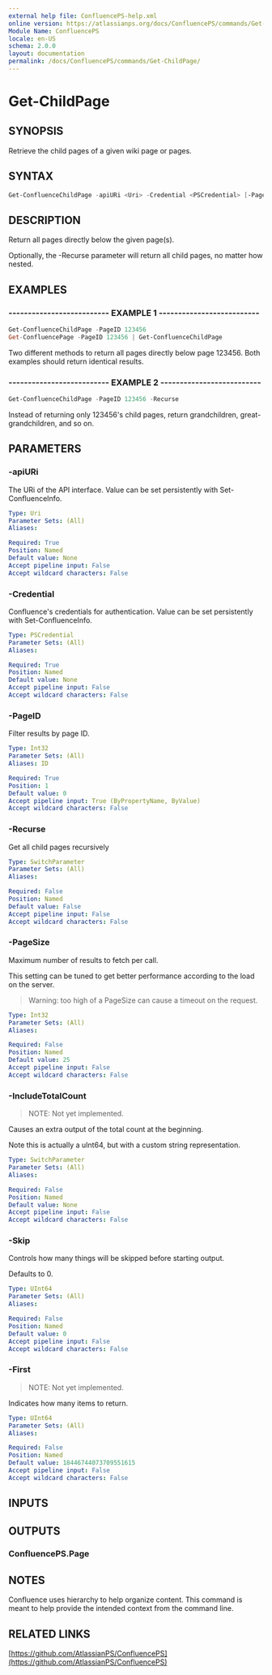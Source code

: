 ```yaml
---
external help file: ConfluencePS-help.xml
online version: https://atlassianps.org/docs/ConfluencePS/commands/Get-ChildPage/
Module Name: ConfluencePS
locale: en-US
schema: 2.0.0
layout: documentation
permalink: /docs/ConfluencePS/commands/Get-ChildPage/
---
```

# Get-ChildPage

## SYNOPSIS

Retrieve the child pages of a given wiki page or pages.

## SYNTAX

```powershell
Get-ConfluenceChildPage -apiURi <Uri> -Credential <PSCredential> [-PageID] <Int32> [-Recurse] [-PageSize <Int32>] [-IncludeTotalCount] [-Skip <UInt64>] [-First <UInt64>]
```

## DESCRIPTION

Return all pages directly below the given page(s).

Optionally, the -Recurse parameter will return all child pages, no matter how nested.

## EXAMPLES

### -------------------------- EXAMPLE 1 --------------------------

```powershell
Get-ConfluenceChildPage -PageID 123456
Get-ConfluencePage -PageID 123456 | Get-ConfluenceChildPage
```

Two different methods to return all pages directly below page 123456.
Both examples should return identical results.

### -------------------------- EXAMPLE 2 --------------------------

```powershell
Get-ConfluenceChildPage -PageID 123456 -Recurse
```

Instead of returning only 123456's child pages,
return grandchildren, great-grandchildren, and so on.

## PARAMETERS

### -apiURi

The URi of the API interface.
Value can be set persistently with Set-ConfluenceInfo.

```yaml
Type: Uri
Parameter Sets: (All)
Aliases:

Required: True
Position: Named
Default value: None
Accept pipeline input: False
Accept wildcard characters: False
```

### -Credential

Confluence's credentials for authentication.
Value can be set persistently with Set-ConfluenceInfo.

```yaml
Type: PSCredential
Parameter Sets: (All)
Aliases:

Required: True
Position: Named
Default value: None
Accept pipeline input: False
Accept wildcard characters: False
```

### -PageID

Filter results by page ID.

```yaml
Type: Int32
Parameter Sets: (All)
Aliases: ID

Required: True
Position: 1
Default value: 0
Accept pipeline input: True (ByPropertyName, ByValue)
Accept wildcard characters: False
```

### -Recurse

Get all child pages recursively

```yaml
Type: SwitchParameter
Parameter Sets: (All)
Aliases:

Required: False
Position: Named
Default value: False
Accept pipeline input: False
Accept wildcard characters: False
```

### -PageSize

Maximum number of results to fetch per call.

This setting can be tuned to get better performance according to the load on the server.

> Warning: too high of a PageSize can cause a timeout on the request.

```yaml
Type: Int32
Parameter Sets: (All)
Aliases:

Required: False
Position: Named
Default value: 25
Accept pipeline input: False
Accept wildcard characters: False
```

### -IncludeTotalCount

> NOTE: Not yet implemented.

Causes an extra output of the total count at the beginning.

Note this is actually a uInt64, but with a custom string representation.

```yaml
Type: SwitchParameter
Parameter Sets: (All)
Aliases:

Required: False
Position: Named
Default value: None
Accept pipeline input: False
Accept wildcard characters: False
```

### -Skip

Controls how many things will be skipped before starting output.

Defaults to 0.

```yaml
Type: UInt64
Parameter Sets: (All)
Aliases:

Required: False
Position: Named
Default value: 0
Accept pipeline input: False
Accept wildcard characters: False
```

### -First

> NOTE: Not yet implemented.

Indicates how many items to return.

```yaml
Type: UInt64
Parameter Sets: (All)
Aliases:

Required: False
Position: Named
Default value: 18446744073709551615
Accept pipeline input: False
Accept wildcard characters: False
```

## INPUTS

## OUTPUTS

### ConfluencePS.Page

## NOTES
Confluence uses hierarchy to help organize content.
This command is meant to help provide the intended context from the command line.

## RELATED LINKS

[https://github.com/AtlassianPS/ConfluencePS](https://github.com/AtlassianPS/ConfluencePS)
